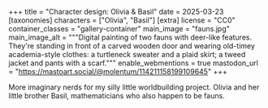 +++
title = "Character design: Olivia & Basil"
date = 2025-03-23
[taxonomies]
characters = ["Olivia", "Basil"]
[extra]
license = "CC0"
container_classes = "gallery-container"
main_image = "fauns.jpg"
main_image_alt = """Digital painting of two fauns with deer-like features.
They're standing in front of a carved wooden door and wearing old-timey academia-style clothes:
a turtleneck sweater and a plaid skirt; a tweed jacket and pants with a scarf."""
enable_webmentions = true
mastodon_url = "https://mastoart.social/@molentum/114211158199109645"
+++

More imaginary nerds for my silly little worldbuilding project.
Olivia and her little brother Basil, mathematicians
who also happen to be fauns.

<!-- more -->
